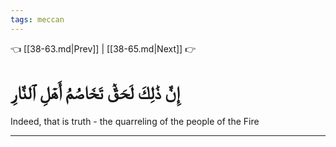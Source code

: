 ```yaml
---
tags: meccan
---
```


👈 [[38-63.md|Prev]] | [[38-65.md|Next]] 👉

# إِنَّ ذَٰلِكَ لَحَقّٞ تَخَاصُمُ أَهۡلِ ٱلنَّارِ

Indeed, that is truth - the quarreling of the people of the Fire

---

